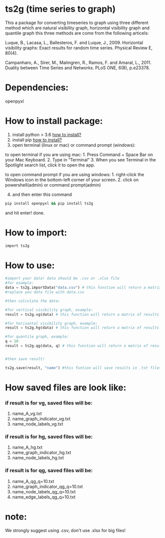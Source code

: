 # ts2g (time series to graph)
This a package for converting timeseries to graph using three different method which are natural visibility graph, horizontal visibility graph and quantile graph
this three methods are come from the following articels:

Luque, B., Lacasa, L., Ballesteros, F. and Luque, J., 2009. Horizontal visibility graphs: Exact results for random time series. Physical Review E, 80(4).

Campanharo, A., Sirer, M., Malmgren, R., Ramos, F. and Amaral, L., 2011. Duality between Time Series and Networks. PLoS ONE, 6(8), p.e23378.

# Dependencies:

openpyxl

# How to install package:

1. install python > 3.6 [how to install?](https://www.python.org/downloads/)
2. install pip [how to install?](https://pip.pypa.io/en/stable/installation/)
3. open terminal (linux or mac) or command prompt (windows):

to open terminal if you are using mac:
    1. Press Command + Space Bar on your Mac Keyboard.
    2. Type in “Terminal”
    3. When you see Terminal in the Spotlight search list, click it to open the app.

to open command prompt if you are using windows:
    1. right-click the Windows icon in the bottom-left corner of your screen.
    2. click on powershell(admin) or command prompt(admin)

4. and then enter this command
```sh
pip install openpyxl && pip install ts2g
```

and hit enter!
done.

# How to import:

```sh
import ts2g
```


# How to use:

```python
#import your data! data should be .csv or .xlsx file 
#for example:
data = ts2g.importData("data.csv") # this function will return a matrix of data
#replace you data file with data.csv

#then calculate the data:

#for vertical visibility graph, example:
result = ts2g.vg(data) # this function will return a matrix of results

#for horisantal visibility graph, example:
result = ts2g.hg(data) # this function will return a matrix of results

#for quantile graph, example:
q = 10
result = ts2g.qg(data, q) # this function will return a matrix of results


#then save result!

ts2g.save(result, "name") #this funtion will save results in .txt files!
```


# How saved files are look like:

### if result is for vg, saved files will be:
1. name_A_vg.txt
2. name_graph_indicator_vg.txt
3. name_node_labels_vg.txt

### if result is for hg, saved files will be:
1. name_A_hg.txt
2. name_graph_indicator_hg.txt
3. name_node_labels_hg.txt

### if result is for qg, saved files will be:
1. name_A_qg_q=10.txt
2. name_graph_indicator_qg_q=10.txt
3. name_node_labels_qg_q=10.txt
4. name_edge_labels_qg_q=10.txt

# note:
We strongly suggest using .csv, don't use .xlsx for big files!